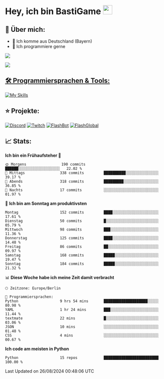 # Hey, ich bin BastiGame <img src="https://raw.githubusercontent.com/MartinHeinz/MartinHeinz/master/wave.gif" width="30px">

## 📌 Über mich:
- 📍 Ich komme aus Deutschland (Bayern)
- 📝 Ich programmiere gerne
  
[![](https://visitcount.itsvg.in/api?id=bastigamedc&icon=2&color=0)](https://visitcount.itsvg.in)

<a href="https://discord.com/users/1018150165489668227"><img src="https://lanyard.cnrad.dev/api/1018150165489668227"><p/>


## 🛠️ Programmiersprachen & Tools:
[![My Skills](https://skillicons.dev/icons?i=discord,figma,notion,pycharm,py,redis,sqlite,vscode,windows)](https://skillicons.dev)

## ⭐ Projekte:
[![Discord](https://img.shields.io/badge/Discord-%237289DA.svg?logo=discord&logoColor=white)](https://discord.gg/Hfjv2cCQ)
[![Twitch](https://img.shields.io/badge/Twitch-%239146FF.svg?logo=Twitch&logoColor=white)](https://www.twitch.tv/bastigametv)
[![FlashBot](https://img.shields.io/badge/FlashBot-%ff7e47.svg?logo=wechat&logoColor=white)](https://discord.com/application-directory/1111374314340626433)
[![FlashGlobal](https://img.shields.io/badge/FlashGlobal-%ff7e47.svg?logo=wechat&logoColor=white)](https://discord.com/application-directory/1169681232532099112)

## 📈 Stats:
<!--START_SECTION:waka-->
**Ich bin ein Frühaufsteher 🐤** 

```text
🌞 Morgens                190 commits         ██████░░░░░░░░░░░░░░░░░░░   22.02 % 
🌆 Mittags                338 commits         ██████████░░░░░░░░░░░░░░░   39.17 % 
🌃 Abends                 318 commits         █████████░░░░░░░░░░░░░░░░   36.85 % 
🌙 Nachts                 17 commits          ░░░░░░░░░░░░░░░░░░░░░░░░░   01.97 % 
```
📅 **Ich bin am Sonntag am produktivsten** 

```text
Montag                   152 commits         ████░░░░░░░░░░░░░░░░░░░░░   17.61 % 
Dienstag                 50 commits          █░░░░░░░░░░░░░░░░░░░░░░░░   05.79 % 
Mittwoch                 98 commits          ███░░░░░░░░░░░░░░░░░░░░░░   11.36 % 
Donnerstag               125 commits         ████░░░░░░░░░░░░░░░░░░░░░   14.48 % 
Freitag                  86 commits          ██░░░░░░░░░░░░░░░░░░░░░░░   09.97 % 
Samstag                  168 commits         █████░░░░░░░░░░░░░░░░░░░░   19.47 % 
Sonntag                  184 commits         █████░░░░░░░░░░░░░░░░░░░░   21.32 % 
```


📊 **Diese Woche habe ich meine Zeit damit verbracht** 

```text
🕑︎ Zeitzone: Europe/Berlin

💬 Programmiersprachen: 
Python                   9 hrs 54 mins       ████████████████████░░░░░   80.98 % 
YAML                     1 hr 24 mins        ███░░░░░░░░░░░░░░░░░░░░░░   11.44 % 
textmate                 22 mins             █░░░░░░░░░░░░░░░░░░░░░░░░   03.06 % 
JSON                     10 mins             ░░░░░░░░░░░░░░░░░░░░░░░░░   01.48 % 
CSS                      4 mins              ░░░░░░░░░░░░░░░░░░░░░░░░░   00.67 % 
```

**Ich code am meisten in Python** 

```text
Python                   15 repos            █████████████████████████   100.00 % 
```




 Last Updated on 26/08/2024 00:48:06 UTC
<!--END_SECTION:waka-->
